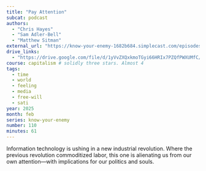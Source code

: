 ```yaml
---
title: "Pay Attention"
subcat: podcast
authors:
  - "Chris Hayes"
  - "Sam Adler-Bell"
  - "Matthew Sitman"
external_url: "https://know-your-enemy-1682b684.simplecast.com/episodes/pay-attention-w-chris-hayes"
drive_links:
  - "https://drive.google.com/file/d/1yVvZXQxkmoTGyi66HRIx7PZQfPWXUMfC/view?usp=drivesdk"
course: capitalism # solidly three stars. Almost 4
tags:
  - time
  - world
  - feeling
  - media
  - free-will
  - sati
year: 2025
month: feb
series: know-your-enemy
number: 110
minutes: 61
---
```


Information technology is ushing in a new industrial revolution.
Where the previous revolution commoditized labor, this one is alienating us from our own attention—with implications for our politics and souls.
